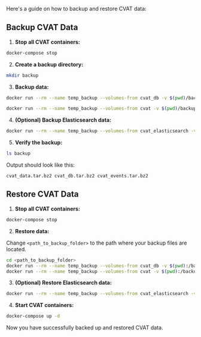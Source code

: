 Here's a guide on how to backup and restore CVAT data:

## Backup CVAT Data

1. **Stop all CVAT containers:**

```bash
docker-compose stop
```

2. **Create a backup directory:**

```bash
mkdir backup
```

3. **Backup data:**

```bash
docker run --rm --name temp_backup --volumes-from cvat_db -v $(pwd)/backup:/backup ubuntu bash -c "apt-get update && apt-get install -y bzip2 && tar -cjvf /backup/cvat_db.tar.bz2 /var/lib/postgresql/data"

docker run --rm --name temp_backup --volumes-from cvat -v $(pwd)/backup:/backup ubuntu bash -c "apt-get update && apt-get install -y bzip2 && tar -cjvf /backup/cvat_data.tar.bz2 /home/django/data
```

4. **(Optional) Backup Elasticsearch data:**

```bash
docker run --rm --name temp_backup --volumes-from cvat_elasticsearch -v $(pwd)/backup:/backup ubuntu bash -c "apt-get update && apt-get install -y bzip2 && tar -cjvf /backup/cvat_events.tar.bz2 /usr/share/elasticsearch/data
```

5. **Verify the backup:**

```bash
ls backup
```

Output should look like this:
```
cvat_data.tar.bz2 cvat_db.tar.bz2 cvat_events.tar.bz2
```

## Restore CVAT Data

1. **Stop all CVAT containers:**

```bash
docker-compose stop
```

2. **Restore data:**

Change `<path_to_backup_folder>` to the path where your backup files are located.

```bash
cd <path_to_backup_folder>
docker run --rm --name temp_backup --volumes-from cvat_db -v $(pwd):/backup ubuntu bash -c "cd /var/lib/postgresql/data && tar -xvf /backup/cvat_db.tar.bz2 --strip 4"
docker run --rm --name temp_backup --volumes-from cvat -v $(pwd):/backup ubuntu bash -c "cd /home/django/data && tar -xvf /backup/cvat_data.tar.bz2 --strip 3"
```

3. **(Optional) Restore Elasticsearch data:**

```bash
docker run --rm --name temp_backup --volumes-from cvat_elasticsearch -v $(pwd):/backup ubuntu bash -c "cd /usr/share/elasticsearch/data && tar -xvf /backup/cvat_events.tar.bz2 --strip 4"
```

4. **Start CVAT containers:**

```bash
docker-compose up -d
```

Now you have successfully backed up and restored CVAT data.
